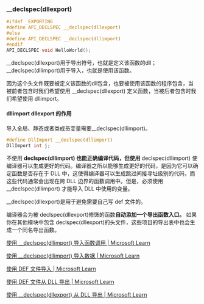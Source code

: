 ###  __declspec(dllexport)
```c
#ifdef _EXPORTING
#define API_DECLSPEC __declspec(dllexport)
#else
#define API_DECLSPEC __declspec(dllimport)
#endif
​API_DECLSPEC void HelloWorld();
```

__declspec(dllexport)用于导出符号，也就是定义该函数的dll；__declspec(dllimport)用于导入，也就是使用该函数。

因为这个头文件既要被定义该函数的dll包含，也要被使用该函数的程序包含，当被前者包含时我们希望使用 __declspec(dllexport) 定义函数，当被后者包含时我们希望使用 dllimport。

#### dllimport dllexport 的作用
导入全局、静态或者类成员变量需要__declspec(dllimport)。
```c
#define DllImport __declspec(dllimport) 
DllImport int j;
```

不使用 **declspec(dllimport) 也能正确编译代码，但使用** declspec(dllimport) 使编译器可以生成更好的代码。编译器之所以能够生成更好的代码，是因为它可以确定函数是否存在于 DLL 中，这使得编译器可以生成跳过间接寻址级别的代码，而这些代码通常会出现在跨 DLL 边界的函数调用中。但是，必须使用 __declspec(dllimport) 才能导入 DLL 中使用的变量。


__declspec(dllexport)是用于避免需要自己写 def 文件的。

编译器会为被 declspec(dllexport)修饰的函数**自动添加一个导出函数入口。** 如果你在其他模块中包含 declspec(dllexport)的头文件，这些项目的导出表中也会生成一个同名导出函数。

[使用 \_\_declspec(dllimport) 导入函数调用 | Microsoft Learn](https://learn.microsoft.com/zh-cn/cpp/build/importing-function-calls-using-declspec-dllimport?view=msvc-170)

[使用 \_\_declspec(dllimport) 导入数据 | Microsoft Learn](https://learn.microsoft.com/zh-cn/cpp/build/importing-data-using-declspec-dllimport?view=msvc-170)

[使用 DEF 文件导入 | Microsoft Learn](https://learn.microsoft.com/zh-cn/cpp/build/importing-using-def-files?view=msvc-170)

[使用 DEF 文件从 DLL 导出 | Microsoft Learn](https://learn.microsoft.com/zh-cn/cpp/build/exporting-from-a-dll-using-def-files?view=msvc-170)

[使用 \_\_declspec(dllexport) 从 DLL 导出 | Microsoft Learn](https://learn.microsoft.com/zh-cn/cpp/build/exporting-from-a-dll-using-declspec-dllexport?view=msvc-170)

  